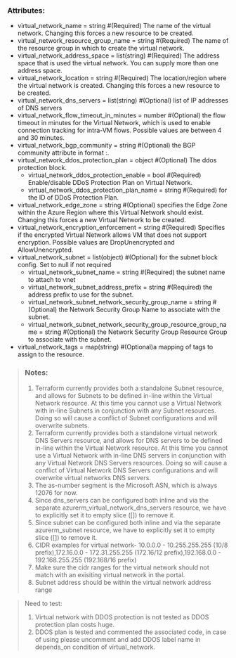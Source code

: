 ### Attributes: ###
- virtual_network_name = string #(Required) The name of the virtual network. Changing this forces a new resource to be created.
- virtual_network_resource_group_name = string #(Required) The name of the resource group in which to create the virtual network.
- virtual_network_address_space = list(string)   #(Required) The address space that is used the virtual network. You can supply more than one address space.
- virtual_network_location = string #(Required) The location/region where the virtual network is created. Changing this forces a new resource to be created.
- virtual_network_dns_servers = list(string) #(Optional) list of IP addresses of DNS servers
- virtual_network_flow_timeout_in_minutes = number  #(Optional) the flow timeout in minutes for the Virtual Network, which is used to enable connection tracking for intra-VM flows. Possible values are between 4 and 30 minutes.
- virtual_network_bgp_community = string  #(Optional) the BGP community attribute in format <as-number>:<community-value>.
- virtual_network_ddos_protection_plan = object #(Optional) The ddos protection block. 
   - virtual_network_ddos_protection_enable    = bool     #(Required) Enable/disable DDoS Protection Plan on Virtual Network.
   - virtual_network_ddos_protection_plan_name = string   #(Required) for the ID of DDoS Protection Plan.
- virtual_network_edge_zone = string #(Optional) specifies the Edge Zone within the Azure Region where this Virtual Network should exist. Changing this forces a new Virtual Network to be created.
- virtual_network_encryption_enforcement = string #(Required) Specifies if the encrypted Virtual Network allows VM that does not support encryption. Possible values are DropUnencrypted and AllowUnencrypted.
- virtual_network_subnet = list(object) #(Optional) for the subnet block config. Set to null if not required
    - virtual_network_subnet_name = string #(Required) the subnet name to attach to vnet
    - virtual_network_subnet_address_prefix = string #(Required) the address prefix to use for the subnet.
    - virtual_network_subnet_network_security_group_name = string #(Optional) the Network Security Group Name to associate with the subnet.
    - virtual_network_subnet_network_security_group_resource_group_name = string #(Optional) the Network Security Group Resource Group to associate with the subnet.
- virtual_network_tags = map(string) #(Optional)a mapping of tags to assign to the resource.
>### Notes: ###
>1. Terraform currently provides both a standalone Subnet resource, and allows for Subnets to be defined in-line within the Virtual Network resource. At this time you cannot use a Virtual Network with in-line Subnets in conjunction with any Subnet resources. Doing so will cause a conflict of Subnet configurations and will overwrite subnets.
>2. Terraform currently provides both a standalone virtual network DNS Servers resource, and allows for DNS servers to be defined in-line within the Virtual Network resource. At this time you cannot use a Virtual Network with in-line DNS servers in conjunction with any Virtual Network DNS Servers resources. Doing so will cause a conflict of Virtual Network DNS Servers configurations and will overwrite virtual networks DNS servers.
>3. The as-number segment is the Microsoft ASN, which is always 12076 for now.
>4. Since dns_servers can be configured both inline and via the separate azurerm_virtual_network_dns_servers resource, we have to explicitly set it to empty slice ([]) to remove it.
>5. Since subnet can be configured both inline and via the separate azurerm_subnet resource, we have to explicitly set it to empty slice ([]) to remove it. 
>6. CIDR examples for virtual network- 10.0.0.0 - 10.255.255.255 (10/8 prefix),172.16.0.0 - 172.31.255.255 (172.16/12 prefix),192.168.0.0 - 192.168.255.255 (192.168/16 prefix)
>7. Make sure the cidr ranges for the virtual network should not match with an exisiting virtual network in the portal.
>8. Subnet address should be within the virtual network address range

>Need to test:
>1. Virtual network with DDOS protection is not tested as  DDOS protection plan costs huge.
>2. DDOS plan is tested and commented the associated code, in case of using please uncomment and add DDOS label name in depends_on condition of virtual_network.